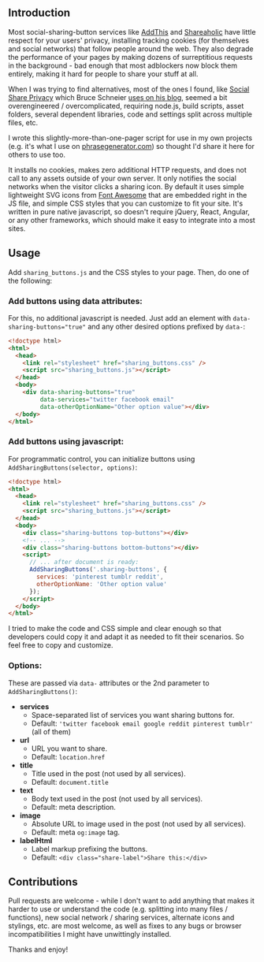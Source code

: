 ## Introduction

Most social-sharing-button services like [AddThis](https://addthis.com/) and [Shareaholic](https://shareaholic.com/) have little respect for your users' privacy, installing tracking cookies (for themselves and social networks) that follow people around the web. They also degrade the performance of your pages by making dozens of surreptitious requests in the background - bad enough that most adblockers now block them entirely, making it hard for people to share your stuff at all.

When I was trying to find alternatives, most of the ones I found, like [Social Share Privacy](https://github.com/panzi/SocialSharePrivacy) which Bruce Schneier [uses on his blog](https://www.schneier.com/blog/archives/2013/03/changes_to_the.html), seemed a bit overengineered / overcomplicated, requiring node.js, build scripts, asset folders, several dependent libraries, code and settings split across multiple files, etc. 

I wrote this slightly-more-than-one-pager script for use in my own projects (e.g. it's what I use on [phrasegenerator.com](https://phrasegenerator.com)) so thought I'd share it here for others to use too. 

It installs no cookies, makes zero additional HTTP requests, and does not call to any assets outside of your own server. It only notifies the social networks when the visitor clicks a sharing icon. By default it uses simple lightweight SVG icons from [Font Awesome](https://fontawesome.com) that are embedded right in the JS file, and simple CSS styles that you can customize to fit your site. It's written in pure native javascript, so doesn't require jQuery, React, Angular, or any other frameworks, which should make it easy to integrate into a most sites. 

## Usage

Add `sharing_buttons.js` and the CSS styles to your page. Then, do one of the following:

### Add buttons using data attributes: 

For this, no additional javascript is needed. Just add an element with `data-sharing-buttons="true"` and any other desired options prefixed by `data-`:

```html
<!doctype html>
<html>
  <head>
    <link rel="stylesheet" href="sharing_buttons.css" />
    <script src="sharing_buttons.js"></script>
  </head>
  <body>
    <div data-sharing-buttons="true" 
         data-services="twitter facebook email"
         data-otherOptionName="Other option value"></div>
  </body>
</html>
```

### Add buttons using javascript: 

For programmatic control, you can initialize buttons using `AddSharingButtons(selector, options)`:

```html
<!doctype html>
<html>
  <head>
    <link rel="stylesheet" href="sharing_buttons.css" />
    <script src="sharing_buttons.js"></script>
  </head>
  <body>
    <div class="sharing-buttons top-buttons"></div>
    <!-- ... -->
    <div class="sharing-buttons bottom-buttons"></div>
    <script>
      // ... after document is ready:
      AddSharingButtons('.sharing-buttons', { 
        services: 'pinterest tumblr reddit',
        otherOptionName: 'Other option value'
      });
    </script>
  </body>
</html>
```

I tried to make the code and CSS simple and clear enough so that developers could copy it and adapt it as needed to fit their scenarios. So feel free to copy and customize.

### Options:

These are passed via `data-` attributes or the 2nd parameter to `AddSharingButtons()`:

* __services__
  * Space-separated list of services you want sharing buttons for. 
  * Default: `'twitter facebook email google reddit pinterest tumblr'` (all of them)
* __url__
  * URL you want to share. 
  * Default: `location.href`
* __title__
  * Title used in the post (not used by all services). 
  * Default: `document.title`
* __text__
  * Body text used in the post (not used by all services). 
  * Default: meta description.
* __image__
  * Absolute URL to image used in the post (not used by all services). 
  * Default: meta `og:image` tag.
* __labelHtml__
  * Label markup prefixing the buttons.
  * Default: `<div class="share-label">Share this:</div>`

## Contributions

Pull requests are welcome - while I don't want to add anything that makes it harder to use or understand the code (e.g. splitting into many files / functions), new social network / sharing services, alternate icons and stylings, etc. are most welcome, as well as fixes to any bugs or browser incompatibilities I might have unwittingly installed.

Thanks and enjoy!
